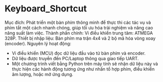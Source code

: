 # Keyboard_Shortcut
Mục đích: Phát triển một bàn phím thông minh để thực thi các tác vụ và phím tắt một cách nhanh chóng, giúp tối ưu hóa trải nghiệm và nâng cao năng suất làm việc.
Thành phần chính:
Vi điều khiển trung tâm: ATMEGA 328P.
Thiết bị nhập liệu: Bàn phím ma trận 4x4 và 2 bộ mã hóa vòng xoay (encoder).
Nguyên lý hoạt động:
- Vi điều khiển (MCU) đọc dữ liệu đầu vào từ bàn phím và encoder.
- Dữ liệu được truyền đến PC/Laptop thông qua giao tiếp UART.
- Một chương trình viết bằng Python trên máy tính sẽ nhận dữ liệu này và thực hiện các hành động tương ứng như nhấn tổ hợp phím, điều khiển âm lượng, hoặc mở ứng dụng.
